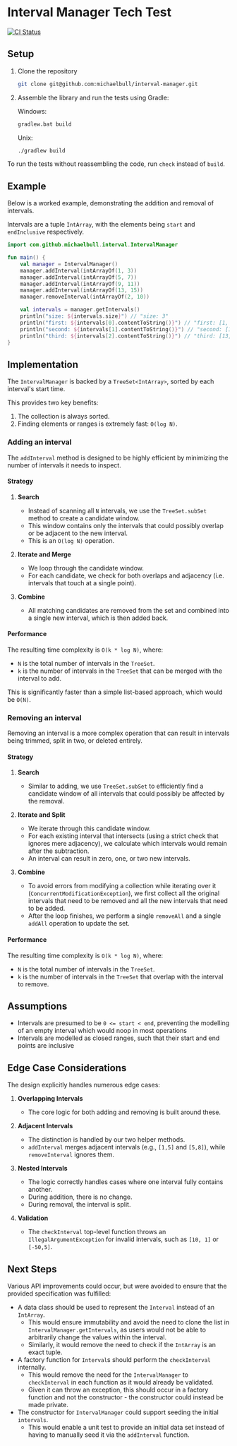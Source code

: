 # Interval Manager Tech Test

[![CI Status](https://github.com/michaelbull/interval-manager/actions/workflows/ci.yaml/badge.svg)](https://github.com/michaelbull/interval-manager/actions?query=workflow%3Aci)

## Setup

1. Clone the repository

    ```bash
    git clone git@github.com:michaelbull/interval-manager.git
    ```

2. Assemble the library and run the tests using Gradle:

    Windows:
    ```bash
    gradlew.bat build
    ```

    Unix:
    ```bash
    ./gradlew build
    ```

To run the tests without reassembling the code, run `check` instead of `build`.

## Example

Below is a worked example, demonstrating the addition and removal of intervals.

Intervals are a tuple `IntArray`, with the elements being `start` and `endInclusive` respectively.

```kt
import com.github.michaelbull.interval.IntervalManager

fun main() {
    val manager = IntervalManager()
    manager.addInterval(intArrayOf(1, 3))
    manager.addInterval(intArrayOf(5, 7))
    manager.addInterval(intArrayOf(9, 11))
    manager.addInterval(intArrayOf(13, 15))
    manager.removeInterval(intArrayOf(2, 10))

    val intervals = manager.getIntervals()
    println("size: ${intervals.size}") // "size: 3"
    println("first: ${intervals[0].contentToString()}") // "first: [1, 2]"
    println("second: ${intervals[1].contentToString()}") // "second: [10, 11]"
    println("third: ${intervals[2].contentToString()}") // "third: [13, 15]"
}
```

## Implementation

The `IntervalManager` is backed by a `TreeSet<IntArray>`, sorted by each interval's start time.

This provides two key benefits:
1. The collection is always sorted.
2. Finding elements or ranges is extremely fast: `O(log N)`.

### Adding an interval

The `addInterval` method is designed to be highly efficient by minimizing the number of intervals it needs to inspect.

#### Strategy

1. **Search**
   - Instead of scanning all `N` intervals, we use the `TreeSet.subSet` method to create a candidate window.
   - This window contains only the intervals that could possibly overlap or be adjacent to the new interval.
   - This is an `O(log N)` operation.

2. **Iterate and Merge**
   - We loop through the candidate window.
   - For each candidate, we check for both overlaps and adjacency (i.e. intervals that touch at a single point).

3. **Combine**
   - All matching candidates are removed from the set and combined into a single new interval, which is then added back.

#### Performance

The resulting time complexity is `O(k * log N)`, where:
- `N` is the total number of intervals in the `TreeSet`.
- `k` is the number of intervals in the `TreeSet` that can be merged with the interval to add.

This is significantly faster than a simple list-based approach, which would be `O(N)`.

### Removing an interval

Removing an interval is a more complex operation that can result in intervals being trimmed, split in two, or deleted entirely.

#### Strategy

1. **Search**
   - Similar to adding, we use `TreeSet.subSet` to efficiently find a candidate window of all intervals that could possibly be affected by the removal.

2. **Iterate and Split**
   - We iterate through this candidate window.
   - For each existing interval that intersects (using a strict check that ignores mere adjacency), we calculate which intervals would remain after the subtraction.
   - An interval can result in zero, one, or two new intervals.

3. **Combine**
   - To avoid errors from modifying a collection while iterating over it (`ConcurrentModificationException`), we first collect all the original intervals that need to be removed and all the new intervals that need to be added.
   - After the loop finishes, we perform a single `removeAll` and a single `addAll` operation to update the set.

#### Performance

The resulting time complexity is `O(k * log N)`, where:
- `N` is the total number of intervals in the `TreeSet`.
- `k` is the number of intervals in the `TreeSet` that overlap with the interval to remove.

## Assumptions

- Intervals are presumed to be `0 <= start < end`, preventing the modelling of an empty interval which would noop in most operations
- Intervals are modelled as closed ranges, such that their start and end points are inclusive

## Edge Case Considerations

The design explicitly handles numerous edge cases:

1. **Overlapping Intervals**
   - The core logic for both adding and removing is built around these.

2. **Adjacent Intervals**
   - The distinction is handled by our two helper methods.
   - `addInterval` merges adjacent intervals (e.g., `[1,5]` and `[5,8]`), while `removeInterval` ignores them.

3. **Nested Intervals**
   - The logic correctly handles cases where one interval fully contains another.
   - During addition, there is no change.
   - During removal, the interval is split.

4. **Validation**
   - The `checkInterval` top-level function throws an `IllegalArgumentException` for invalid intervals, such as `[10, 1]` or `[-50,5]`.

## Next Steps

Various API improvements could occur, but were avoided to ensure that the provided specification was fulfilled:

- A data class should be used to represent the `Interval` instead of an `IntArray`.
  - This would ensure immutability and avoid the need to clone the list in `IntervalManager.getIntervals`, as users would not be able to arbitrarily change the values within the interval.
  - Similarly, it would remove the need to check if the `IntArray` is an exact tuple.
- A factory function for `Interval`s should perform the `checkInterval` internally.
  - This would remove the need for the `IntervalManager` to `checkInterval` in each function as it would already be validated.
  - Given it can throw an exception, this should occur in a factory function and not the constructor - the constructor could instead be made private.
- The constructor for `IntervalManager` could support seeding the initial `intervals`.
  - This would enable a unit test to provide an initial data set instead of having to manually seed it via the `addInterval` function.
